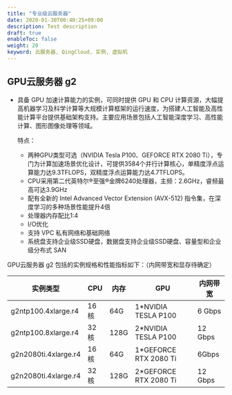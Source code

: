 ```yaml
---
title: "专业级云服务器"
date: 2020-01-30T00:40:25+09:00
description: Test description
draft: true
enableToc: false
weight: 20
keyword: 云服务器, QingCloud, 实例, 虚拟机
---
```


## GPU云服务器 g2

- 具备 GPU 加速计算能力的实例，可同时提供 GPU 和 CPU 计算资源，大幅提高机器学习及科学计算等大规模计算框架的运行速度，为搭建人工智能及高性能计算平台提供基础架构支持。主要应用场景包括人工智能深度学习、高性能计算、图形图像处理等领域。

  特点：

  - 两种GPU类型可选（NVIDIA Tesla P100、GEFORCE RTX 2080 Ti），专门为计算加速场景优化设计，可提供3584个并行计算核心，单精度浮点运算能力达9.3TFLOPS，双精度浮点运算能力达4.7TFLOPS。
  - CPU采用第二代英特尔®至强®金牌6240处理器，主频：2.6GHz，睿频最高可达3.9GHz
  - 配有全新的 Intel Advanced Vector Extension (AVX-512) 指令集，在深度学习的多种场景性能提升4倍
  - 处理器内存配比1:4
  - I/O优化
  - 支持 VPC 私有网络和基础网络
  - 系统盘支持企业级SSD硬盘，数据盘支持企业级SSD硬盘、容量型和企业级分布式 SAN



GPU云服务器 g2 包括的实例规格和性能指标如下：（内网带宽和显存待确定）

| 实例类型             | CPU  | 内存 | GPU                   | 内网带宽 |
| -------------------- | ---- | ---- | --------------------- | -------- |
| g2ntp100.4xlarge.r4  | 16核 | 64G  | 1*NVIDIA TESLA P100   | 6 Gbps   |
| g2ntp100.8xlarge.r4  | 32核 | 128G | 2*NVIDIA TESLA P100   | 12 Gbps  |
| g2n2080ti.4xlarge.r4 | 16核 | 64G  | 1*GEFORCE RTX 2080 Ti | 6Gbps    |
| g2n2080ti.4xlarge.r4 | 32核 | 128G | 2*GEFORCE RTX 2080 Ti | 12 Gbps  |



